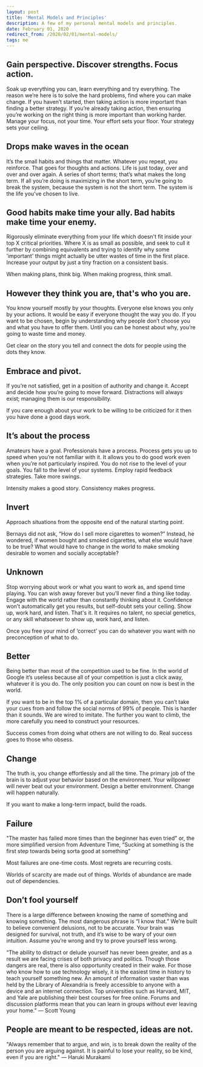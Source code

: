 ```yaml
---
layout: post
title: 'Mental Models and Principles'
description: A few of my personal mental models and principles.
date: February 01, 2020
redirect_from: /2020/02/01/mental-models/
tags: me
---
```


## Gain perspective. Discover strengths. Focus action.
Soak up everything you can, learn everything and try everything. The reason we’re here is to solve the hard problems, find where you can make change. If you haven’t started, then taking action is more important than finding a better strategy. If you’re already taking action, then ensuring you’re working on the right thing is more important than working harder. Manage your focus, not your time. Your effort sets your floor. Your strategy sets your ceiling.


## Drops make waves in the ocean
It’s the small habits and things that matter. Whatever you repeat, you reinforce. That goes for thoughts and actions. Life is just today, over and over and over again. A series of short terms; that’s what makes the long term. If all you’re doing is maximizing in the short term, you’re going to break the system, because the system is not the short term. The system is the life you’ve chosen to live.

## Good habits make time your ally. Bad habits make time your enemy.
Rigorously eliminate everything from your life which doesn't fit inside your top X critical priorities. Where X is as small as possible, and seek to cull it further by combining equivalents and trying to identify why some 'important' things might actually be utter wastes of time in the first place. Increase your output by just a tiny fraction on a consistent basis.

When making plans, think big. When making progress, think small.


## However they think you are, that's who you are.
You know yourself mostly by your thoughts. Everyone else knows you only by your actions. It would be easy if everyone thought the way you do. If you want to be chosen, begin by understanding why people don’t choose you and what you have to offer them. Until you can be honest about why, you’re going to waste time and money.

Get clear on the story you tell and connect the dots for people using the dots they know.


## Embrace and pivot.
If you’re not satisfied, get in a position of authority and change it. Accept and decide how you’re going to move forward. Distractions will always exist; managing them is our responsibility.

If you care enough about your work to be willing to be criticized for it then you have done a good days work.


## It’s about the process
Amateurs have a goal. Professionals have a process. Process gets you up to speed when you’re not familiar with it. It allows you to do good work even when you’re not particularly inspired. You do not rise to the level of your goals. You fall to the level of your systems. Employ rapid feedback strategies. Take more swings.

Intensity makes a good story. Consistency makes progress.


## Invert
Approach situations from the opposite end of the natural starting point.

Bernays did not ask, “How do I sell more cigarettes to women?” Instead, he wondered, if women bought and smoked cigarettes, what else would have to be true? What would have to change in the world to make smoking desirable to women and socially acceptable?


## Unknown
Stop worrying about work or what you want to work as, and spend time playing. You can wish away forever but you’ll never find a thing like today. Engage with the world rather than constantly thinking about it. Confidence won’t automatically get you results, but self-doubt sets your ceiling. Show up, work hard, and listen. That's it. It requires no talent, no special genetics, or any skill whatsoever to show up, work hard, and listen.

Once you free your mind of ‘correct’ you can do whatever you want with no preconception of what to do.


## Better
Being better than most of the competition used to be fine. In the world of Google it’s useless because all of your competition is just a click away, whatever it is you do. The only position you can count on now is best in the world.

If you want to be in the top 1% of a particular domain, then you can’t take your cues from and follow the social norms of 99% of people. This is harder than it sounds. We are wired to imitate. The further you want to climb, the more carefully you need to construct your resources.

Success comes from doing what others are not willing to do. Real success goes to those who obsess.


## Change
The truth is, you change effortlessly and all the time. The primary job of the brain is to adjust your behavior based on the environment. Your willpower will never beat out your environment. Design a better environment. Change will happen naturally.

If you want to make a long-term impact, build the roads.


## Failure
"The master has failed more times than the beginner has even tried" or, the more simplified version from Adventure Time, “Sucking at something is the first step towards being sorta good at something"

Most failures are one-time costs. Most regrets are recurring costs.

Worlds of scarcity are made out of things. Worlds of abundance are made out of dependencies.


## Don’t fool yourself
There is a large difference between knowing the name of something and knowing something. The most dangerous phrase is “I know that.” We’re built to believe convenient delusions, not to be accurate. Your brain was designed for survival, not truth, and it’s wise to be wary of your own intuition. Assume you’re wrong and try to prove yourself less wrong.

“The ability to distract or delude yourself has never been greater, and as a result we are facing crises of both privacy and politics. Though those dangers are real, there is also opportunity created in their wake. For those who know how to use technology wisely, it is the easiest time in history to teach yourself something new. An amount of information vaster than was held by the Library of Alexandria is freely accessible to anyone with a device and an internet connection. Top universities such as Harvard, MIT, and Yale are publishing their best courses for free online. Forums and discussion platforms mean that you can learn in groups without ever leaving your home.” — Scott Young


## People are meant to be respected, ideas are not.
"Always remember that to argue, and win, is to break down the reality of the person you are arguing against. It is painful to lose your reality, so be kind, even if you are right." — Haruki Murakami
